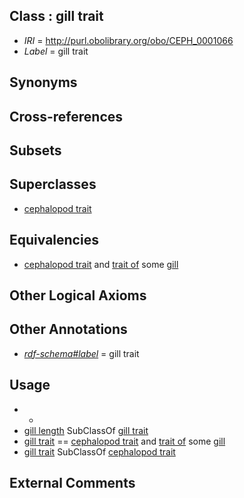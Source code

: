 
## Class : gill trait

 * *IRI* = http://purl.obolibrary.org/obo/CEPH_0001066
 * *Label* = gill trait

## Synonyms


## Cross-references


## Subsets


## Superclasses

 * [cephalopod trait](../../CEPH/00/CEPH_0000300.md)

## Equivalencies

 * [cephalopod trait](../../CEPH/00/CEPH_0000300.md) and [trait of](../../ceph#trait/of/ceph#trait_of.md) some [gill](../../CEPH/22/CEPH_0000122.md)

## Other Logical Axioms


## Other Annotations

 * *[rdf-schema#label](../../el/rdf-schema#label.md)* = gill trait

## Usage

 * -
 * [gill length](../../CEPH/10/CEPH_0001010.md) SubClassOf [gill trait](../../CEPH/66/CEPH_0001066.md)
 * [gill trait](../../CEPH/66/CEPH_0001066.md) == [cephalopod trait](../../CEPH/00/CEPH_0000300.md) and [trait of](../../ceph#trait/of/ceph#trait_of.md) some [gill](../../CEPH/22/CEPH_0000122.md)
 * [gill trait](../../CEPH/66/CEPH_0001066.md) SubClassOf [cephalopod trait](../../CEPH/00/CEPH_0000300.md)

## External Comments

